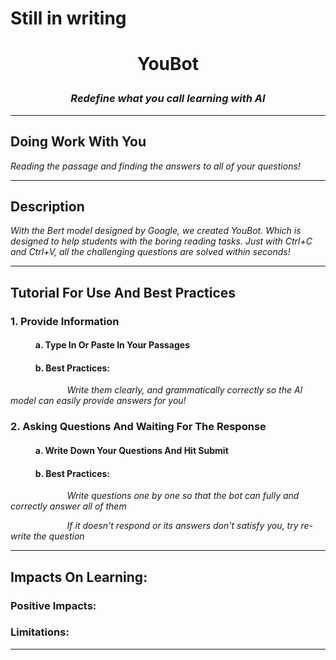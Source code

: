 # Still in writing

# <p align="center"> YouBot </p>

### <p align="center"> *Redefine what you call learning with AI* </p>

<hr>

## Doing Work With You
*Reading the passage and finding the answers to all of your questions!*

<hr>

## Description
*With the Bert model designed by Google, we created YouBot. Which is designed to help students with the boring reading tasks. Just with Ctrl+C and Ctrl+V, all the challenging questions are solved within seconds!*

<hr>

## Tutorial For Use And Best Practices
### 1. Provide Information
#### $~~~~~~~~~~~$ a. Type In Or Paste In Your Passages
#### $~~~~~~~~~~~$ b. Best Practices: 
$~~~~~~~~~~~~~~~~~~~~~~$ *Write them clearly, and grammatically correctly so the AI model can easily provide answers for you!*

### 2. Asking Questions And Waiting For The Response
#### $~~~~~~~~~~~$ a. Write Down Your Questions And Hit Submit

#### $~~~~~~~~~~~$ b. Best Practices: 
$~~~~~~~~~~~~~~~~~~~~~~$ *Write questions one by one so that the bot can fully and correctly answer all of them*

$~~~~~~~~~~~~~~~~~~~~~~$ *If it doesn't respond or its answers don't satisfy you, try re-write the question*

<hr>

## Impacts On Learning:
### Positive Impacts:
### Limitations:

<hr/>

